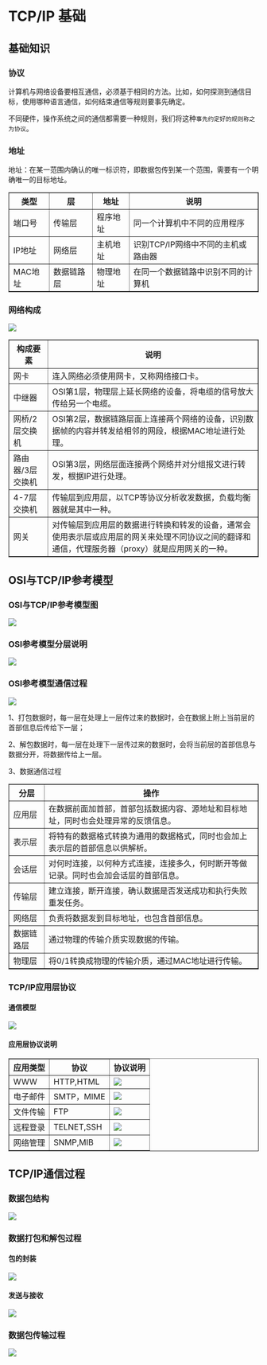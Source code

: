 # TCP/IP 基础

## 基础知识

### 协议

计算机与网络设备要相互通信，必须基于相同的方法。比如，如何探测到通信目标，使用哪种语言通信，如何结束通信等规则要事先确定。

不同硬件，操作系统之间的通信都需要一种规则，我们将这种`事先约定好的规则称之为协议`。

### 地址

地址：在某一范围内确认的唯一标识符，即数据包传到某一个范围，需要有一个明确唯一的目标地址。

<table border="1" cellpadding="10" cellspacing="10">
  <thead>
    <tr><th>类型</th><th>层</th><th>地址</th><th>说明</th></tr>
  </thead>
    <tbody>
      <tr><td>端口号</td><td>传输层</td><td>程序地址</td><td>同一个计算机中不同的应用程序</td></tr>
      <tr><td>IP地址</td><td>网络层</td><td>主机地址</td><td>识别TCP/IP网络中不同的主机或路由器</td></tr>
      <tr><td>MAC地址</td><td>数据链路层</td><td>物理地址</td><td>在同一个数据链路中识别不同的计算机</td></tr>
  </tbody>
</table>

### 网络构成

![](img/network.png)

<table border="1" cellpadding="10" cellspacing="10">
  <thead>
    <tr><th>构成要素</th><th>说明</th></tr>
  </thead>
    <tbody>
      <tr><td>网卡</td><td>连入网络必须使用网卡，又称网络接口卡。</td></tr>
      <tr><td>中继器</td><td>OSI第1层，物理层上延长网络的设备，将电缆的信号放大传给另一个电缆。</td></tr>
      <tr><td>网桥/2层交换机</td><td>OSI第2层，数据链路层面上连接两个网络的设备，识别数据帧的内容并转发给相邻的网段，根据MAC地址进行处理。</td></tr>
      <tr><td>路由器/3层交换机</td><td>OSI第3层，网络层面连接两个网络并对分组报文进行转发，根据IP进行处理。</td></tr>
      <tr><td>4-7层交换机</td><td>传输层到应用层，以TCP等协议分析收发数据，负载均衡器就是其中一种。</td></tr>
      <tr><td>网关</td><td>对传输层到应用层的数据进行转换和转发的设备，通常会使用表示层或应用层的网关来处理不同协议之间的翻译和通信，代理服务器（proxy）就是应用网关的一种。</td></tr>
  </tbody>
</table>

## OSI与TCP/IP参考模型

### OSI与TCP/IP参考模型图

![](img/TCPIP-OSI.png)

### OSI参考模型分层说明

![](img/osi-function.png)

### OSI参考模型通信过程

![](img/OSI.png)


1、打包数据时，每一层在处理上一层传过来的数据时，会在数据上附上当前层的首部信息后传给下一层；

2、解包数据时，每一层在处理下一层传过来的数据时，会将当前层的首部信息与数据分开，将数据传给上一层。

3、数据通信过程

<table border="1" cellpadding="10" cellspacing="10">
  <thead>
    <tr><th>分层</th><th>操作</th></tr>
  </thead>
    <tbody>
      <tr><td>应用层</td><td>在数据前面加首部，首部包括数据内容、源地址和目标地址，同时也会处理异常的反馈信息。</td></tr>
      <tr><td>表示层</td><td>将特有的数据格式转换为通用的数据格式，同时也会加上表示层的首部信息以供解析。</td></tr>
      <tr><td>会话层</td><td>对何时连接，以何种方式连接，连接多久，何时断开等做记录。同时也会加会话层的首部信息。</td></tr>
      <tr><td>传输层</td><td>建立连接，断开连接，确认数据是否发送成功和执行失败重发任务。</td></tr>
      <tr><td>网络层</td><td>负责将数据发到目标地址，也包含首部信息。</td></tr>
      <tr><td>数据链路层</td><td>通过物理的传输介质实现数据的传输。</td></tr>
      <tr><td>物理层</td><td>将0/1转换成物理的传输介质，通过MAC地址进行传输。</td></tr>
  </tbody>
</table>

### TCP/IP应用层协议

#### 通信模型

![](img/TrafficModel.png)

#### 应用层协议说明

<table border="1" cellpadding="10" cellspacing="10">
  <thead>
    <tr><th>应用类型</th><th>协议</th><th>协议说明</th></tr>
  </thead>
    <tbody>
      <tr><td>WWW</td><td>HTTP,HTML</td><td><img src="img/www.png" /></td></tr>
      <tr><td>电子邮件</td><td>SMTP，MIME</td><td><img src="img/email.png" /></td></tr>
      <tr><td>文件传输</td><td>FTP</td><td><img src="img/ftp.png" /></td></tr>
      <tr><td>远程登录</td><td>TELNET,SSH</td><td><img src="img/telnet.png" /></td></tr>
      <tr><td>网络管理</td><td>SNMP,MIB</td><td><img src="img/snmp.png" /></td></tr>
  </tbody>
</table>

## TCP/IP通信过程

### 数据包结构

![](img/data-package.png)

### 数据打包和解包过程

#### 包的封装

![](img/package.png) 

#### 发送与接收

![](img/send-receive.png)

### 数据包传输过程

![](img/transmission.png)

